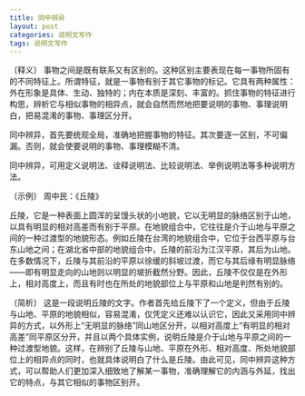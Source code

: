 ```yaml
---
title: 同中辨异
layout: post
categories: 说明文写作
tags: 说明文写作
---
```


〔释义〕 事物之间是既有联系又有区别的。这种区别主要表现在每一事物所固有的不同特征上。所谓特征，就是一事物有别于其它事物的标记。它具有两种属性：外在形象是具体、生动、独特的；内在本质是深刻、丰富的。抓住事物的特征进行构思，辨析它与相似事物的相异点，就会自然而然地把要说明的事物、事理说明白，把易混淆的事物、事理区分开。

同中辨异，首先要统观全局，准确地把握事物的特征。其次要逐一区别，不可偏漏。否则，就会使要说明的事物、事理模糊不清。

同中辨异，可用定义说明法、诠释说明法、比较说明法、举例说明法等多种说明方法。

〔示例〕 周中民：《丘陵》

丘陵，它是一种表面上圆浑的呈馒头状的小地貌，它以无明显的脉络区别于山地，以具有明显的相对高差而有别于平原。在地貌组合中，它往往是介于山地与平原之间的一种过渡型的地貌形态。例如丘陵在台湾的地貌组合中，它位于台西平原与台东山地之间；在湖北省中部的地貌组合中，丘陵的前沿为江汉平原，其后为山地。在多数情况下，丘陵与其前沿的平原以徐缓的斜坡过渡，而它与其后缘有明显脉络——即有明显走向的山地则以明显的坡折截然分野。因此，丘陵不仅仅是在外形上，相对高度上，而且有时也在所处的地貌部位上与平原和山地是判然有别的。

〔简析〕 这是一段说明丘陵的文字。作者首先给丘陵下了一个定义，但由于丘陵与山地、平原的地貌相似，容易混淆，仅凭定义还难以认识它，因此又采用同中辨异的方式，以外形上“无明显的脉络”同山地区分开，以相对高度上“有明显的相对高差”同平原区分开，并且以两个具体实例，说明丘陵是介于山地与平原之间的一种过渡型地貌。这样，在辨别了丘陵与山地、平原在外形、相对高度、所处地貌部位上的相异点的同时，也就具体说明白了什么是丘陵。由此可见，同中辨异这种方式，可以帮助人们更加深入细致地了解某一事物，准确理解它的内涵与外延，找出它的特点，与其它相似的事物区别开。 